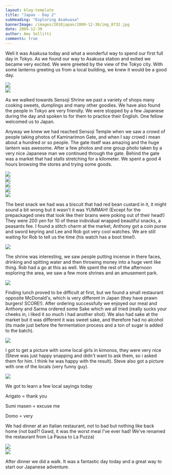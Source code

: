 ```yaml
---
layout: blog-template
title: "Japan - Day 2"
subHeading: "Exploring Asakuasa"
bannerImage: /images/2010japan/2009-12-30/img_0732.jpg
date: 2009-12-30
author: Amy Sellitti
comments: true
---
```

Well it was Asakusa today and what a wonderful way to spend our first full day in Tokyo. As we found our way to Asakusa station and exited we became very excited. We were greeted by the view of the Tokyo city. With some lanterns greeting us from a local building, we knew it would be a good day.

<div class="center-image"><img src="/images/2010japan/2009-12-30/dscf0529.jpg" /></div>
<div class="center-image"><img src="/images/2010japan/2009-12-30/dscf0509.jpg_compressed.JPEG" /></div>

As we walked towards Sensoji Shrine we past a variety of shops many cooking sweets, dumplings and many other goodies. We have also found the people in Tokyo are very friendly. We were stopped by a few Japanese during the day and spoken to for them to practice their English. One fellow welcomed us to Japan.

Anyway we knew we had reached Sensoji Temple when we saw a crowd of people taking photos of Kaminarimon Gate, and when I say crowd i mean about a hundred or so people. The gate itself was amazing and the huge lantern was awesome. After a few photos and one group photo taken by a very nice Japanese man we continued through the gate. Behind the gate was a market that had stalls stretching for a kilometer. We spent a good 4 hours browsing the stores and trying some goods.

<div class="center-image"><img src="/images/2010japan/2009-12-30/img_0728.jpg" /></div>
<div class="center-image"><img src="/images/2010japan/2009-12-30/img_0735.jpg" /></div>
<div class="center-image"><img src="/images/2010japan/2009-12-30/dscf0564.jpg_compressed.JPEG" /></div>
<div class="center-image"><img src="/images/2010japan/2009-12-30/img_0732.jpg" /></div>
<div class="center-image"><img src="/images/2010japan/2009-12-30/dscf0569.jpg_compressed.JPEG" /></div>

The best snack we had was a biscuit that had red bean custard in it, it might sound a bit wrong but it wasn't it was YUMMAH! (Except for the prepackaged ones that look like their brains were poking out of their head!) They were 200 yen for 10 of these individual wrapped beautiful snacks, a peasants fee. I found a stitch charm at the market, Anthony got a coin purse and sword keyring and Lee and Rob got very cool watches. We are still waiting for Rob to tell us the time (his watch has a boot time!).

<div class="center-image"><img src="/images/2010japan/2009-12-30/img_0737.jpg" /></div>

The shrine was interesting, we saw people putting incense in there faces, drinking and spitting water and then throwing money into a huge vent like thing. Rob had a go at this as well. We spent the rest of the afternoon exploring the area, we saw a few more shrines and an amusement park.

<div class="center-image"><img src="/images/2010japan/2009-12-30/img_0796.jpg" /></div>

Finding lunch proved to be difficult at first, but we found a small restaurant opposite McDonald's, which is very different in Japan (they have prawn burgers! SCORE!). After ordering successfully we enjoyed our meal and Anthony and Sarma ordered some Sake which we all tried (really sucks your cheeks in, i liked it so much i had another shot). We also had sake at the market but it was different it was sweet sake, and therefore had no alcohol (its made just before the fermentation process and a ton of sugar is added to the batch).
<div class="center-image"><img src="/images/2010japan/2009-12-30/DSC_0179.JPG" /></div>

I got to get a picture with some local girls in kimonos, they were very nice (Steve was just happy snapping and didn't want to ask them, so i asked them for him. I think he was happy with the result). Steve also got a picture with one of the locals (very funny guy).

<div class="center-image"><img src="/images/2010japan/2009-12-30/img_0860.jpg" /></div>

We got to learn a few local sayings today

Arigato = thank you

Sumi masen = excuse me

Domo = very

We had dinner at an Italian restaurant, not to bad but nothing like back home (not bad?! Gawd, it was the worst meal I've ever had! We've renamed the restaurant from La Pausa to La Puzza)

<div class="center-image"><img src="/images/2010japan/2009-12-30/IMG_4205.JPG" /></div>
<div class="center-image"><img src="/images/2010japan/2009-12-30/PC300167.JPG" /></div>

After dinner we did a walk. It was a fantastic day today and a great way to start our Japanese adventure.
